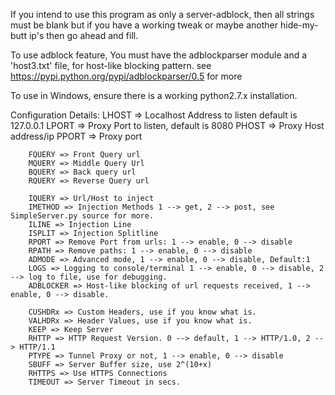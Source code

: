 If you intend to use this program as only a server-adblock, then all strings must be blank but if you have a working tweak or maybe another hide-my-butt ip's then go ahead and fill.

To use adblock feature, You must have the adblockparser module and a 'host3.txt' file, for host-like blocking pattern.
see https://pypi.python.org/pypi/adblockparser/0.5 for more

To use in Windows, ensure there is a working python2.7.x installation.

Configuration Details:
        LHOST => Localhost Address to listen default is 127.0.0.1
        LPORT => Proxy Port to listen, default is 8080
        PHOST => Proxy Host address/ip
        PPORT => Proxy port 

        FQUERY => Front Query url
        MQUERY => Middle Query Url
        BQUERY => Back query url
        RQUERY => Reverse Query url

        IQUERY => Url/Host to inject
        IMETHOD => Injection Methods 1 --> get, 2 --> post, see SimpleServer.py source for more.
        ILINE => Injection Line
        ISPLIT => Injection Splitline
        RPORT => Remove Port from urls: 1 --> enable, 0 --> disable
        RPATH => Remove paths: 1 --> enable, 0 --> disable
        ADMODE => Advanced mode, 1 --> enable, 0 --> disable, Default:1
        LOGS => Logging to console/terminal 1 --> enable, 0 --> disable, 2 --> log to file, use for debugging.
        ADBLOCKER => Host-like blocking of url requests received, 1 --> enable, 0 --> disable.

        CUSHDRx => Custom Headers, use if you know what is.
        VALHDRx => Header Values, use if you know what is.
        KEEP => Keep Server
        RHTTP => HTTP Request Version. 0 --> default, 1 --> HTTP/1.0, 2 --> HTTP/1.1
        PTYPE => Tunnel Proxy or not, 1 --> enable, 0 --> disable
        SBUFF => Server Buffer size, use 2^(10+x)
        RHTTPS => Use HTTPS Connections
        TIMEOUT => Server Timeout in secs.
